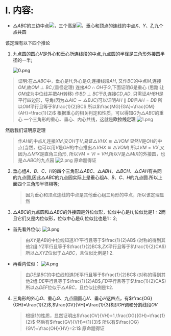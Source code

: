 <head>
    <script src="https://cdn.mathjax.org/mathjax/latest/MathJax.js?config=TeX-AMS-MML_HTMLorMML" type="text/javascript"></script>
    <script type="text/x-mathjax-config">
        MathJax.Hub.Config({
            tex2jax: {
            skipTags: ['script', 'noscript', 'style', 'textarea', 'pre'],
            inlineMath: [['$','$']]
            }
        });
    </script>
</head>

# I. 内容:

- $\triangle ABC$的三边中点![](http://latex.codecogs.com/svg.latex?D、E、F)，三个高足![](http://latex.codecogs.com/svg.latex?I、J、K)，垂心和顶点的连线的中点$X、Y、Z$,九个点共圆

该定理有以下四个推论

1. 九点圆的圆心$V$是外心和垂心所连线段的中点,九点圆的半径是三角形外接圆半径的一半;
   
   ![0.png](./img/0.png)

> 证明:在$\triangle ABC$中，垂心是$H$,外心是$O$,连接线段$AH$,
> 又作$BC$的中点$M$,连接$OM$,故$OM \perp BC$,(垂径定理)
> 连接$AO\cap OH$于$G$,下面证明$G$是重心
> (思路:让$OM$成为中位线并把$AH$转移)
> 作$BD \perp BC$于$B$,连接$CD$,$AD$.
> 只需证$AHBH$是平行四边形，导角(因为$\triangle AIC \backsim \triangle BJC$)可以证明$AH\parallel DB$且$AH=DB$
> 所以$OM$平行且等于$\frac{1}{2}BC$
> 所以$\frac{MG}{GA}=\frac{OM}{AH}=\frac{1}{2}$
> 根据重心的相关判定和性质，可以得知$G$为$\triangle ABC$的重心
> 一个三角形的重心、垂心、内心共线，这就是**欧拉线定理**
>  ![1.png](./img/1.png)

然后我们证明原定理

> 作$AH$的中点$X$,连接$XM$,交$OH$于$V$,易证$\triangle VHX \cong \triangle VOM$
> 显然$V$是$OH$的中点(当然，也可以用$V$是$OH$的中点推出$\triangle VHX \cong \triangle VOM$)
> 所以$VM=VX$,又因为$\triangle MIX$是直角三角形,
> 所以$VM=VI=VH$,所以$V$是$\triangle MIX$的外接圆，也是$\triangle ABC$的九点园
>  ![2.png](./img/2.png)
> 原命题得证

2. 垂心组$A、B、C、H$的四个三角形$\triangle ABC、\triangle ABH、\triangle BCH、\triangle CAH$有共同的九点圆,因此$\triangle ABC$的九点园实际上是垂心组$A、B、C、H$的九点圆.所以上面四个三角形半径相等;

   > 因为垂心和顶点连线的中点是其他垂心组三角形的中点，所以该定理显然

3. $\triangle ABC$的九点圆和$\triangle ABC$的外接圆是外位似形，位似中心是$H$,位似比是$1:2$而且它们又是内位似形，位似中心是$G$,位似比也是$1:2$;
- 首先看外位似:
  ![3.png](./img/3.png)

  > 由$XY$是$AB$的中位线知道$XY$平行且等于$\frac{1}{2}AB$
  > (对称的得到其他2组:$YZ$平行且等于$\frac{1}{2}BC$,$ZX$平行且等于$\frac{1}{2}CA$)
  > 所以$\triangle XYZ$位似于$\triangle ABC$，且位似比例是1:2.

- 再看内位似：
  ![4.png](./img/4.png)

  > 由$DE$是$BC$的中位线知道$DE$平行且等于$\frac{1}{2}BC$
  > (对称的得到其他2组:$DE$平行且等于$\frac{1}{2}AB$,$FD$平行且等于$\frac{1}{2}CA$)
  > 所以$\triangle DEF$位似于$\triangle ABC$，且位似比例是1:2.
4. 三角形的外心$O$、重心$G$、九点圆圆心$V$、垂心$H$这四点，有$\frac{OG}{GH}=\frac{1}{2}$,$\frac{GV}{VH}=\frac{1}{3}$即$GH$调和分割线段$OV$

   > 根据1的性质，显然证明出$\frac{OV}{VH}=1,\frac{OG}{GH}=\frac{1}{2}$
   > 然后有$\frac{GV}{VH}={1}{3}$
   > 所以有$\frac{OG}{GV}=\frac{OH}{HV}=2:1$
   > 原命题得证
